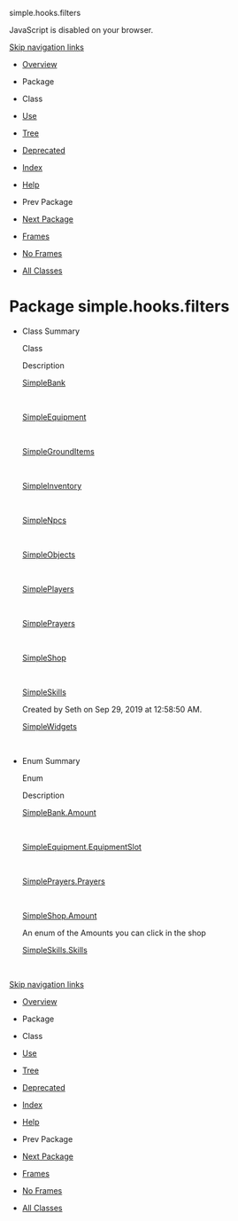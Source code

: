 simple.hooks.filters   <!-- try { if (location.href.indexOf('is-external=true') == -1) { parent.document.title="simple.hooks.filters"; } } catch(err) { } //-->

JavaScript is disabled on your browser.

[Skip navigation links](#skip.navbar.top "Skip navigation links")

*   [Overview](../../../overview-summary.html)
*   Package
*   Class
*   [Use](package-use.html)
*   [Tree](package-tree.html)
*   [Deprecated](../../../deprecated-list.html)
*   [Index](../../../index-files/index-1.html)
*   [Help](../../../help-doc.html)

*   Prev Package
*   [Next Package](../../../simple/hooks/interaction/package-summary.html)

*   [Frames](../../../index.html?simple/hooks/filters/package-summary.html)
*   [No Frames](package-summary.html)

*   [All Classes](../../../allclasses-noframe.html)

<!-- allClassesLink = document.getElementById("allclasses\_navbar\_top"); if(window==top) { allClassesLink.style.display = "block"; } else { allClassesLink.style.display = "none"; } //-->

Package simple.hooks.filters
============================

*   Class Summary 
    
    Class
    
    Description
    
    [SimpleBank](../../../simple/hooks/filters/SimpleBank.html "class in simple.hooks.filters")
    
     
    
    [SimpleEquipment](../../../simple/hooks/filters/SimpleEquipment.html "class in simple.hooks.filters")
    
     
    
    [SimpleGroundItems](../../../simple/hooks/filters/SimpleGroundItems.html "class in simple.hooks.filters")
    
     
    
    [SimpleInventory](../../../simple/hooks/filters/SimpleInventory.html "class in simple.hooks.filters")
    
     
    
    [SimpleNpcs](../../../simple/hooks/filters/SimpleNpcs.html "class in simple.hooks.filters")
    
     
    
    [SimpleObjects](../../../simple/hooks/filters/SimpleObjects.html "class in simple.hooks.filters")
    
     
    
    [SimplePlayers](../../../simple/hooks/filters/SimplePlayers.html "class in simple.hooks.filters")
    
     
    
    [SimplePrayers](../../../simple/hooks/filters/SimplePrayers.html "class in simple.hooks.filters")
    
     
    
    [SimpleShop](../../../simple/hooks/filters/SimpleShop.html "class in simple.hooks.filters")
    
     
    
    [SimpleSkills](../../../simple/hooks/filters/SimpleSkills.html "class in simple.hooks.filters")
    
    Created by Seth on Sep 29, 2019 at 12:58:50 AM.
    
    [SimpleWidgets](../../../simple/hooks/filters/SimpleWidgets.html "class in simple.hooks.filters")
    
     
    
*   Enum Summary 
    
    Enum
    
    Description
    
    [SimpleBank.Amount](../../../simple/hooks/filters/SimpleBank.Amount.html "enum in simple.hooks.filters")
    
     
    
    [SimpleEquipment.EquipmentSlot](../../../simple/hooks/filters/SimpleEquipment.EquipmentSlot.html "enum in simple.hooks.filters")
    
     
    
    [SimplePrayers.Prayers](../../../simple/hooks/filters/SimplePrayers.Prayers.html "enum in simple.hooks.filters")
    
     
    
    [SimpleShop.Amount](../../../simple/hooks/filters/SimpleShop.Amount.html "enum in simple.hooks.filters")
    
    An enum of the Amounts you can click in the shop
    
    [SimpleSkills.Skills](../../../simple/hooks/filters/SimpleSkills.Skills.html "enum in simple.hooks.filters")
    
     
    

[Skip navigation links](#skip.navbar.bottom "Skip navigation links")

*   [Overview](../../../overview-summary.html)
*   Package
*   Class
*   [Use](package-use.html)
*   [Tree](package-tree.html)
*   [Deprecated](../../../deprecated-list.html)
*   [Index](../../../index-files/index-1.html)
*   [Help](../../../help-doc.html)

*   Prev Package
*   [Next Package](../../../simple/hooks/interaction/package-summary.html)

*   [Frames](../../../index.html?simple/hooks/filters/package-summary.html)
*   [No Frames](package-summary.html)

*   [All Classes](../../../allclasses-noframe.html)

<!-- allClassesLink = document.getElementById("allclasses\_navbar\_bottom"); if(window==top) { allClassesLink.style.display = "block"; } else { allClassesLink.style.display = "none"; } //-->